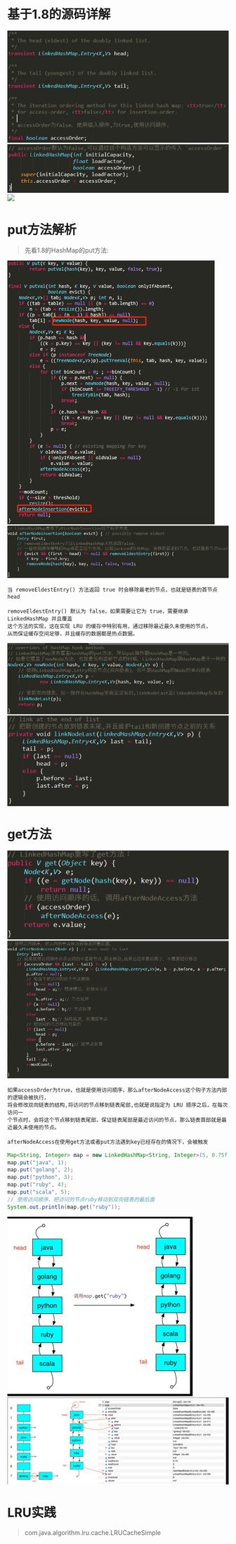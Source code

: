 # 基于1.8的源码详解

![](pics/jdk8-Linkedhashmap01.png)
![](pics/jdk8-Linkedhashmap02.png)
![](pics/jdk8-LinkedHashMap的Entry.png)

# put方法解析

>先看1.8的HashMap的put方法:

![](pics/jdk8-Linkedhashmap03.png)
![](pics/jdk8-Linkedhashmap04.png)

    当 removeEldestEntry() 方法返回 true 时会移除最老的节点，也就是链表的首节点head
    
    removeEldestEntry() 默认为 false，如果需要让它为 true，需要继承 LinkedHashMap 并且覆盖
    这个方法的实现，这在实现 LRU 的缓存中特别有用，通过移除最近最久未使用的节点，
    从而保证缓存空间足够，并且缓存的数据都是热点数据。
    
![](pics/jdk8-Linkedhashmap05.png)
![](pics/jdk8-Linkedhashmap06.png)

# get方法

![](pics/jdk8-Linkedhashmap07.png)
![](pics/jdk8-Linkedhashmap08.png)

    如果accessOrder为true，也就是使用访问顺序，那么afterNodeAccess这个钩子方法内部的逻辑会被执行，
    将会修改双向链表的结构,将访问的节点移到链表尾部,也就是说指定为 LRU 顺序之后，在每次访问一
    个节点时，会将这个节点移到链表尾部，保证链表尾部是最近访问的节点，那么链表首部就是最近最久未使用的节点。
    
    afterNodeAccess在使用get方法或者put方法遇到key已经存在的情况下，会被触发

```java
Map<String, Integer> map = new LinkedHashMap<String, Integer>(5, 0.75f, true);
map.put("java", 1);
map.put("golang", 2);
map.put("python", 3);
map.put("ruby", 4);
map.put("scala", 5);
// 使用访问顺序，把访问的节点ruby移动到双向链表的最后面
System.out.println(map.get("ruby"));
``` 

![](pics/jdk8-Linkedhashmap09.png)   
![](pics/jdk8-Linkedhashmap10.png)   

# LRU实践

>com.java.algorithm.lru.cache.LRUCacheSimple